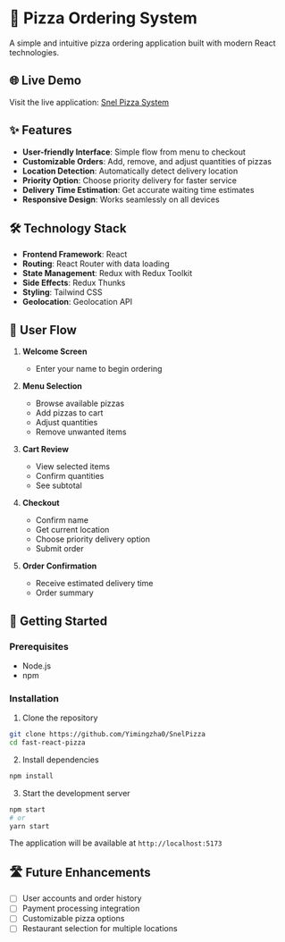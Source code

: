 # 🍕 Pizza Ordering System

A simple and intuitive pizza ordering application built with modern React technologies.

## 🌐 Live Demo

Visit the live application: [Snel Pizza System](https://snel-pizza.vercel.app/)

## ✨ Features

- **User-friendly Interface**: Simple flow from menu to checkout
- **Customizable Orders**: Add, remove, and adjust quantities of pizzas
- **Location Detection**: Automatically detect delivery location
- **Priority Option**: Choose priority delivery for faster service
- **Delivery Time Estimation**: Get accurate waiting time estimates
- **Responsive Design**: Works seamlessly on all devices

## 🛠️ Technology Stack

- **Frontend Framework**: React
- **Routing**: React Router with data loading
- **State Management**: Redux with Redux Toolkit
- **Side Effects**: Redux Thunks
- **Styling**: Tailwind CSS
- **Geolocation**: Geolocation API

## 📱 User Flow

1. **Welcome Screen**
    - Enter your name to begin ordering

2. **Menu Selection**
    - Browse available pizzas
    - Add pizzas to cart
    - Adjust quantities
    - Remove unwanted items

3. **Cart Review**
    - View selected items
    - Confirm quantities
    - See subtotal

4. **Checkout**
    - Confirm name
    - Get current location 
    - Choose priority delivery option
    - Submit order

5. **Order Confirmation**
    - Receive estimated delivery time
    - Order summary

## 🚀 Getting Started

### Prerequisites

- Node.js 
- npm 

### Installation

1. Clone the repository
```bash
git clone https://github.com/Yimingzha0/SnelPizza
cd fast-react-pizza
```

2. Install dependencies
```bash
npm install
```

3. Start the development server
```bash
npm start
# or
yarn start
```

The application will be available at `http://localhost:5173`

## 🛣️ Future Enhancements

- [ ] User accounts and order history
- [ ] Payment processing integration
- [ ] Customizable pizza options
- [ ] Restaurant selection for multiple locations
